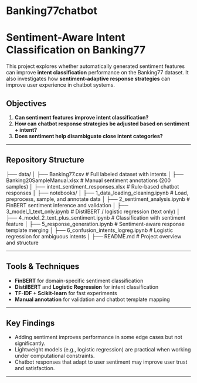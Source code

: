 # Banking77chatbot
# Sentiment-Aware Intent Classification on Banking77

This project explores whether automatically generated sentiment features can improve **intent classification** performance on the Banking77 dataset. It also investigates how **sentiment-adaptive response strategies** can improve user experience in chatbot systems.

## Objectives

1. **Can sentiment features improve intent classification?**
2. **How can chatbot response strategies be adjusted based on sentiment + intent?**
3. **Does sentiment help disambiguate close intent categories?**

---

## Repository Structure

├── data/
│ ├── Banking77.csv # Full labeled dataset with intents
│ ├── Banking20SampleManual.xlsx # Manual sentiment annotations (200 samples)
│ ├── intent_sentiment_responses.xlsx # Rule-based chatbot responses
│
├── notebooks/
│ ├── 1_data_loading_cleaning.ipynb # Load, preprocess, sample, and annotate data
│ ├── 2_sentiment_analysis.ipynb # FinBERT sentiment inference and validation
│ ├── 3_model_1_text_only.ipynb # DistilBERT / logistic regression (text only)
│ ├── 4_model_2_text_plus_sentiment.ipynb # Classification with sentiment feature
│ ├── 5_response_generation.ipynb # Sentiment-aware response template merging
│ ├── 6_confusion_intents_logreg.ipynb # Logistic regression for ambiguous intents
│
├── README.md # Project overview and structure


---

## Tools & Techniques

- **FinBERT** for domain-specific sentiment classification
- **DistilBERT** and **Logistic Regression** for intent classification
- **TF-IDF + Scikit-learn** for fast experiments
- **Manual annotation** for validation and chatbot template mapping

---

## Key Findings

- Adding sentiment improves performance in some edge cases but not significantly.
- Lightweight models (e.g., logistic regression) are practical when working under computational constraints.
- Chatbot responses that adapt to user sentiment may improve user trust and satisfaction.

---

